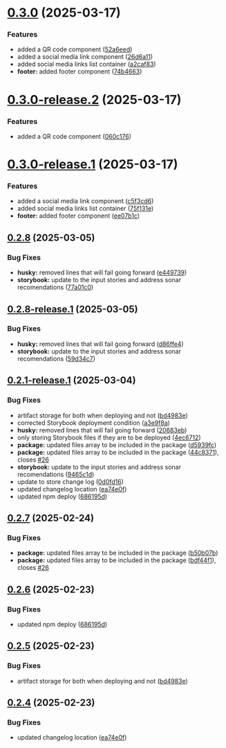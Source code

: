 # [0.3.0](https://github.com/nick8green/components/compare/v0.2.8...v0.3.0) (2025-03-17)


### Features

* added a QR code component ([52a6eed](https://github.com/nick8green/components/commit/52a6eedb7eedf34b6e240817ab0ca31db0c582b1))
* added a social media link component ([26d6a11](https://github.com/nick8green/components/commit/26d6a1170b071bf675b4ad5d9b6da0307cadb484))
* added social media links list container ([a2caf83](https://github.com/nick8green/components/commit/a2caf8305e953917c62ec97cb451428d6e6ca587))
* **footer:** added footer component ([74b4663](https://github.com/nick8green/components/commit/74b4663446e253ead99a285983936fc4a42f4427))

# [0.3.0-release.2](https://github.com/nick8green/components/compare/v0.3.0-release.1...v0.3.0-release.2) (2025-03-17)


### Features

* added a QR code component ([060c176](https://github.com/nick8green/components/commit/060c1761740803a1db3c3c431b25675d489b6fbd))

# [0.3.0-release.1](https://github.com/nick8green/components/compare/v0.2.8...v0.3.0-release.1) (2025-03-17)


### Features

* added a social media link component ([c5f3cd6](https://github.com/nick8green/components/commit/c5f3cd6390ebed8126bb29bdf005c14b2308f4f2))
* added social media links list container ([75f131e](https://github.com/nick8green/components/commit/75f131e7a9a771b423797f9f3843ec7474fe7b65))
* **footer:** added footer component ([ee07b1c](https://github.com/nick8green/components/commit/ee07b1c64c18a27117e1fd82ff681fe0aedd9edc))

## [0.2.8](https://github.com/nick8green/components/compare/v0.2.7...v0.2.8) (2025-03-05)


### Bug Fixes

* **husky:** removed lines that will fail going forward ([e449739](https://github.com/nick8green/components/commit/e449739864bae022a25e0c75ec1d6c2026c09101))
* **storybook:** update to the input stories and address sonar recomendations ([77a01c0](https://github.com/nick8green/components/commit/77a01c08da92bb34fa454fa2c15cb3ce840db086))

## [0.2.8-release.1](https://github.com/nick8green/components/compare/v0.2.7...v0.2.8-release.1) (2025-03-05)


### Bug Fixes

* **husky:** removed lines that will fail going forward ([d86ffe4](https://github.com/nick8green/components/commit/d86ffe4dfc69b1bceaaec1ff0786e6bb9a03966c))
* **storybook:** update to the input stories and address sonar recomendations ([59d34c7](https://github.com/nick8green/components/commit/59d34c71ee04e9c173b15de0c22aa2a416a79674))

## [0.2.1-release.1](https://github.com/nick8green/components/compare/v0.2.0...v0.2.1-release.1) (2025-03-04)


### Bug Fixes

* artifact storage for both when deploying and not ([bd4983e](https://github.com/nick8green/components/commit/bd4983e6acae805842c109cbed45f8cd2c027b6e))
* corrected Storybook deployment condition ([a3e9f8a](https://github.com/nick8green/components/commit/a3e9f8a9de9d6b57ea6bb4632f0dbcefdf8476b8))
* **husky:** removed lines that will fail going forward ([20683eb](https://github.com/nick8green/components/commit/20683eb42a92f92c872e2d33eb8d5a5dc3c53fda))
* only storing Storybook files if they are to be deployed ([4ec6712](https://github.com/nick8green/components/commit/4ec6712dea89367682d300861c9992a08120d6ad))
* **package:** updated files array to be included in the package ([d5939fc](https://github.com/nick8green/components/commit/d5939fcba72527a0abf959f2fe8cdd28398710f8))
* **package:** updated files array to be included in the package ([44c8371](https://github.com/nick8green/components/commit/44c837147bad00854ca052e4e446cb35a5211f62)), closes [#26](https://github.com/nick8green/components/issues/26)
* **storybook:** update to the input stories and address sonar recomendations ([9465c1d](https://github.com/nick8green/components/commit/9465c1dd1324b2334da6ef712d1e1f4ef52b8f61))
* update to store change log ([0d0fd16](https://github.com/nick8green/components/commit/0d0fd161650d701f5afcd464b17811007843c230))
* updated changelog location ([ea74e0f](https://github.com/nick8green/components/commit/ea74e0fee2641d13a76e2ea59299f52af828dbb1))
* updated npm deploy ([686195d](https://github.com/nick8green/components/commit/686195d01cec2711eb52b3674fa17243acec6adf))

## [0.2.7](https://github.com/nick8green/components/compare/v0.2.6...v0.2.7) (2025-02-24)


### Bug Fixes

* **package:** updated files array to be included in the package ([b50b07b](https://github.com/nick8green/components/commit/b50b07bf868955abd77a86e49b69046068fb088a))
* **package:** updated files array to be included in the package ([bdf44f1](https://github.com/nick8green/components/commit/bdf44f1493b5d6dbef64530ffbf60acfcf34c98f)), closes [#26](https://github.com/nick8green/components/issues/26)

## [0.2.6](https://github.com/nick8green/components/compare/v0.2.5...v0.2.6) (2025-02-23)


### Bug Fixes

* updated npm deploy ([686195d](https://github.com/nick8green/components/commit/686195d01cec2711eb52b3674fa17243acec6adf))

## [0.2.5](https://github.com/nick8green/components/compare/v0.2.4...v0.2.5) (2025-02-23)


### Bug Fixes

* artifact storage for both when deploying and not ([bd4983e](https://github.com/nick8green/components/commit/bd4983e6acae805842c109cbed45f8cd2c027b6e))

## [0.2.4](https://github.com/nick8green/components/compare/v0.2.3...v0.2.4) (2025-02-23)


### Bug Fixes

* updated changelog location ([ea74e0f](https://github.com/nick8green/components/commit/ea74e0fee2641d13a76e2ea59299f52af828dbb1))
